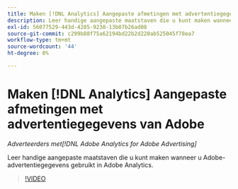 ```yaml
---
title: Maken [!DNL Analytics] Aangepaste afmetingen met advertentiegegevens van Adobe
description: Leer handige aangepaste maatstaven die u kunt maken wanneer u Adobe-advertentiegegevens gebruikt in Adobe Analytics.
exl-id: 56077529-443d-4285-9238-13b07b26ad08
source-git-commit: c299b88f75a62194bd22b2d220ab525045f78ea7
workflow-type: tm+mt
source-wordcount: '44'
ht-degree: 0%

---
```


# Maken [!DNL Analytics] Aangepaste afmetingen met advertentiegegevens van Adobe

*Adverteerders met[!DNL Adobe Analytics for Adobe Advertising]*

Leer handige aangepaste maatstaven die u kunt maken wanneer u Adobe-advertentiegegevens gebruikt in Adobe Analytics.

>[!VIDEO](https://video.tv.adobe.com/v/33919)
